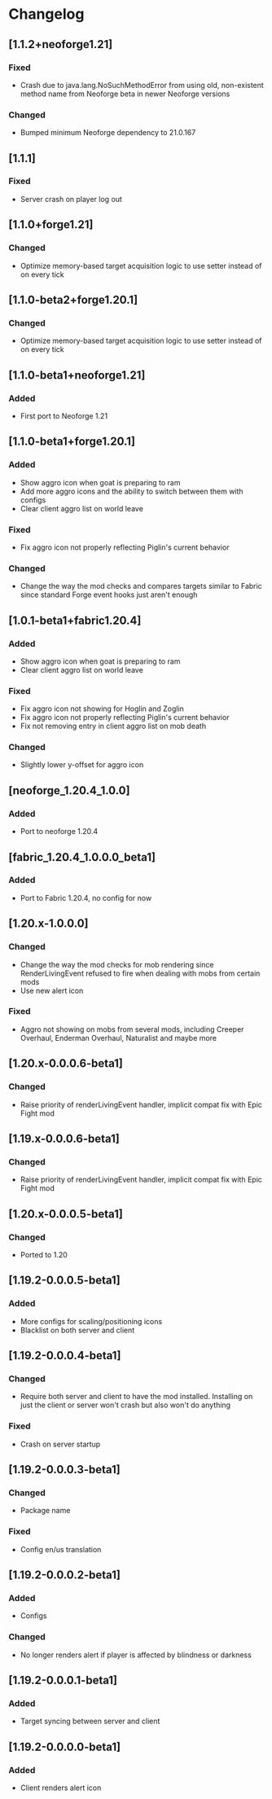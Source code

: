 # Changelog

## [1.1.2+neoforge1.21]

### Fixed

- Crash due to java.lang.NoSuchMethodError from using old, non-existent method name from Neoforge beta in newer Neoforge versions

### Changed

- Bumped minimum Neoforge dependency to 21.0.167

## [1.1.1]

### Fixed

- Server crash on player log out

## [1.1.0+forge1.21]

### Changed

- Optimize memory-based target acquisition logic to use setter instead of on every tick

## [1.1.0-beta2+forge1.20.1]

### Changed

- Optimize memory-based target acquisition logic to use setter instead of on every tick

## [1.1.0-beta1+neoforge1.21]

### Added

- First port to Neoforge 1.21

## [1.1.0-beta1+forge1.20.1]

### Added

- Show aggro icon when goat is preparing to ram
- Add more aggro icons and the ability to switch between them with configs
- Clear client aggro list on world leave

### Fixed

- Fix aggro icon not properly reflecting Piglin's current behavior

### Changed

- Change the way the mod checks and compares targets similar to Fabric since standard Forge event hooks just aren't enough

## [1.0.1-beta1+fabric1.20.4]

### Added

- Show aggro icon when goat is preparing to ram
- Clear client aggro list on world leave

### Fixed

- Fix aggro icon not showing for Hoglin and Zoglin
- Fix aggro icon not properly reflecting Piglin's current behavior
- Fix not removing entry in client aggro list on mob death

### Changed

- Slightly lower y-offset for aggro icon

## [neoforge_1.20.4_1.0.0]

### Added

- Port to neoforge 1.20.4

## [fabric_1.20.4_1.0.0.0_beta1]

### Added

- Port to Fabric 1.20.4, no config for now

## [1.20.x-1.0.0.0]

### Changed

- Change the way the mod checks for mob rendering since RenderLivingEvent refused to fire when dealing with mobs from 
certain mods
- Use new alert icon

### Fixed

- Aggro not showing on mobs from several mods, including Creeper Overhaul, Enderman Overhaul, Naturalist and maybe more

## [1.20.x-0.0.0.6-beta1]

### Changed

- Raise priority of renderLivingEvent handler, implicit compat fix with Epic Fight mod

## [1.19.x-0.0.0.6-beta1]

### Changed

- Raise priority of renderLivingEvent handler, implicit compat fix with Epic Fight mod

## [1.20.x-0.0.0.5-beta1]

### Changed

- Ported to 1.20

## [1.19.2-0.0.0.5-beta1]

### Added

- More configs for scaling/positioning icons
- Blacklist on both server and client

## [1.19.2-0.0.0.4-beta1]

### Changed

- Require both server and client to have the mod installed. Installing on just the client or server won't crash but also won't do anything

### Fixed

- Crash on server startup

## [1.19.2-0.0.0.3-beta1]

### Changed

- Package name

### Fixed

- Config en/us translation

## [1.19.2-0.0.0.2-beta1]

### Added

- Configs

### Changed

- No longer renders alert if player is affected by blindness or darkness

## [1.19.2-0.0.0.1-beta1]

### Added

- Target syncing between server and client

## [1.19.2-0.0.0.0-beta1]

### Added

- Client renders alert icon
